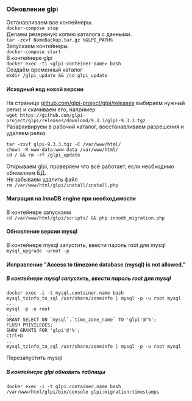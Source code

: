 
### Обновление glpi
Останавливаем все контейнеры.  
```docker-compose stop```  
Делаем резервную копию каталога с данными.  
```tar -zcvf NameBackup.tar.gz %GLPI_PATH%```  
Запускаем контейнеры.  
```docker-compose start```  
В контейнере glpi  
```docker exec -ti <glpi-conteiner-name> bash```  
Создаём временный каталог  
```mkdir /glpi_update && /cd glpi_update```  

#### Исходный код новой версии  
На странице [github.com/glpi-project/glpi/releases](https://github.com/glpi-project/glpi/releases) выбираем нужный релиз и скачиваем его, например  
```wget https://github.com/glpi-project/glpi/releases/download/9.3.3/glpi-9.3.3.tgz```  
Разархивируем в рабочий каталог, восстанавливаем разрешения и удаляем релиз
```
tar -zxvf glpi-9.3.3.tgz -C /var/www/html/
chown -R www-data:www-data /var/www/html/
cd / && rm -rf /glpi_update
```
Открываем glpi, проверяем что всё работает, если необходимо обновляем БД.  
Не забываем удалить файл  
```rm /var/www/html/glpi/install/install.php```  
#### Миграция на InnoDB engine при необходимости  
В контейнере запускаем  
```cd /var/www/html/glpi/scripts/ && php innodb_migration.php```  
#### Обновление версии mysql
В контейнере mysql запустить, ввести пароль root для mysql  
```mysql_upgrade -uroot -p```  
#### Исправление "Access to timezone database (mysql) is not allowed."  
##### В контейнере mysql запустить, ввести пароль root для mysql  
```
docker exec -i -t mysql.container.name bash
mysql_tzinfo_to_sql /usr/share/zoneinfo | mysql -p -u root mysql
...
mysql -p -u root
...
GRANT SELECT ON `mysql`.`time_zone_name` TO 'glpi'@'%';
FLUSH PRIVILEGES;
SHOW GRANTS FOR 'glpi'@'%';
Ctrl+D
...
mysql_tzinfo_to_sql /usr/share/zoneinfo | mysql -p -u root mysql
```
Перезапустить mysql  
##### В контейнере glpi обновить таблицы  
```
docker exec -i -t glpi.container.name bash
/var/www/html/glpi/bin/console glpi:migration:timestamps
```
